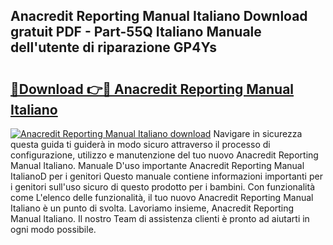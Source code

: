 ## Anacredit Reporting Manual Italiano Download gratuit PDF - Part-55Q Italiano Manuale dell'utente di riparazione GP4Ys

# <h2><a href="http://dfdx14e.blite.top/?on=Anacredit+Reporting+Manual+Italiano">🔗Download 👉🔴 Anacredit Reporting Manual Italiano</a></h2>

[![Anacredit Reporting Manual Italiano download](https://i.imgur.com/lujVjoI.png)](http://dfdx14e.blite.top/?on=Anacredit+Reporting+Manual+Italiano)
Navigare in sicurezza questa guida ti guiderà in modo sicuro attraverso il processo di configurazione, utilizzo e manutenzione del tuo nuovo Anacredit Reporting Manual Italiano. Manuale D'uso importante Anacredit Reporting Manual ItalianoD per i genitori Questo manuale contiene informazioni importanti per i genitori sull'uso sicuro di questo prodotto per i bambini. Con funzionalità come L'elenco delle funzionalità, il tuo nuovo Anacredit Reporting Manual Italiano è un punto di svolta. Lavoriamo insieme, Anacredit Reporting Manual Italiano. Il nostro Team di assistenza clienti è pronto ad aiutarti in ogni modo possibile.
